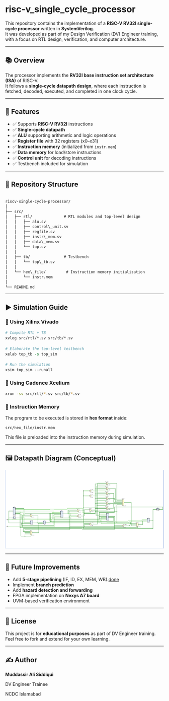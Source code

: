 # risc-v_single_cycle_processor

This repository contains the implementation of a **RISC-V RV32I single-cycle processor** written in **SystemVerilog**.  
It was developed as part of my Design Verification (DV) Engineer training, with a focus on RTL design, verification, and computer architecture.

---

## 📚 Overview
The processor implements the **RV32I base instruction set architecture (ISA)** of RISC-V.  
It follows a **single-cycle datapath design**, where each instruction is fetched, decoded, executed, and completed in one clock cycle.

---

## 🚀 Features
- ✅ Supports **RISC-V RV32I** instructions
- ✅ **Single-cycle datapath**
- ✅ **ALU** supporting arithmetic and logic operations
- ✅ **Register file** with 32 registers (x0–x31)
- ✅ **Instruction memory** (initialized from `instr.mem`)
- ✅ **Data memory** for load/store instructions
- ✅ **Control unit** for decoding instructions
- ✅ Testbench included for simulation

---

## 📂 Repository Structure
```

riscv-single-cycle-processor/
│
├── src/
│   ├── rtl/              # RTL modules and top-level design
│   │   ├── alu.sv
│   │   ├── control\_unit.sv
│   │   ├── regfile.sv
│   │   ├── instr\_mem.sv
│   │   ├── data\_mem.sv
│   │   └── top.sv
│   │
│   ├── tb/               # Testbench
│   │   └── top\_tb.sv
│   │
│   └── hex\_file/         # Instruction memory initialization
│       └── instr.mem
│
└── README.md

````

---

## ▶️ Simulation Guide

### 🔹 Using Xilinx Vivado
```tcl
# Compile RTL + TB
xvlog src/rtl/*.sv src/tb/*.sv

# Elaborate the top-level testbench
xelab top_tb -s top_sim

# Run the simulation
xsim top_sim --runall
````

### 🔹 Using Cadence Xcelium

```bash
xrun -sv src/rtl/*.sv src/tb/*.sv
```

### 🔹 Instruction Memory

The program to be executed is stored in **hex format** inside:

```
src/hex_file/instr.mem
```

This file is preloaded into the instruction memory during simulation.

---

## 🖼️ Datapath Diagram (Conceptual)


![RISC-V Single Cycle Datapath](docs/datapath.png)

---

## 📌 Future Improvements

* Add **5-stage pipelining** (IF, ID, EX, MEM, WB).[done](https://github.com/Ali-975/rv32i-5-stage-pipelined-processor/commit/08cee43783c2a093c5489a0821a3658e63fe5d8b)
* Implement **branch prediction**
* Add **hazard detection and forwarding**
* FPGA implementation on **Nexys A7 board**
* UVM-based verification environment

---

## 📜 License

This project is for **educational purposes** as part of DV Engineer training.
Feel free to fork and extend for your own learning.

---

## ✍️ Author

**Muddassir Ali Siddiqui**

DV Engineer Trainee

NCDC Islamabad
